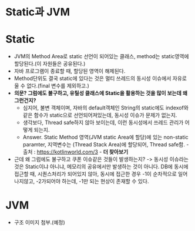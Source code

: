 # Static과 JVM

# Static
 * JVM의 Method Area로 static 선언이 되어있는 클래스, method는 static영역에 할당된다.(이 자원들은 공유된다.)
 * 자바 프로그램이 종료할 때, 할당된 영역이 해제된다.
 * Method단위도 결국 static에 있다는 것은 멀티 쓰레드의 동시성 이슈에서 자유로울 수 없다.(final 변수를 제외하고.)
 * **의문? 그럼에도 불구하고, 유틸성 클래스에 Static을 활용하는 것을 많이 보는데 왜 그런건지?**
   * 심지어, 불변 객체이며, 자바의 default객체인 String의 static에도 indexof와 같은 함수가 static으로 선언되어져있는데, 동시성 이슈가 문제가 없는지.
   * 생각보다, Thread safe하지 않아 보이는데, 이런 동시성에서 쓰레드 관리가 어떻게 되는지.
   * Answer. Static Method 영역(JVM static Area에 할당)에 있는 non-static paramter, 지역변수는 (Thread Stack Area)에 할당되어, Thread safe함. - 출처 : https://kotlinworld.com/3 - **더 찾아보기**
  * 근데 왜 그럼에도 불구하고 쿠폰 이슈같은 것들이 발생하는지?
  -> 동시성 이슈라는 것은 Static이냐 아니냐, 메모리의 공유에서만 발생하는 것이 아니다. DB에 동시에 접근할 때, 시퀀스처리가 되어있지 않아, 동시에 접근한 경우 -1이 순차적으로 일어나지않고, -2가되어야 하는데, -1만 되는 현상이 존재할 수 있다.
# JVM
 * 구조 이미지 첨부.(예정)